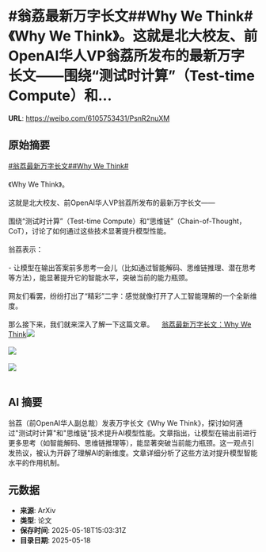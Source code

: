 # #翁荔最新万字长文##Why We Think# 《Why We Think》。这就是北大校友、前OpenAI华人VP翁荔所发布的最新万字长文——围绕“测试时计算”（Test-time Compute）和...

**URL**: https://weibo.com/6105753431/PsnR2nuXM

## 原始摘要

<a href="https://m.weibo.cn/search?containerid=231522type%3D1%26t%3D10%26q%3D%23%E7%BF%81%E8%8D%94%E6%9C%80%E6%96%B0%E4%B8%87%E5%AD%97%E9%95%BF%E6%96%87%23&amp;extparam=%23%E7%BF%81%E8%8D%94%E6%9C%80%E6%96%B0%E4%B8%87%E5%AD%97%E9%95%BF%E6%96%87%23" data-hide=""><span class="surl-text">#翁荔最新万字长文#</span></a><a href="https://m.weibo.cn/search?containerid=231522type%3D1%26t%3D10%26q%3D%23Why+We+Think%23&amp;extparam=%23Why+We+Think%23" data-hide=""><span class="surl-text">#Why We Think#</span></a> <br><br>《Why We Think》。<br><br>这就是北大校友、前OpenAI华人VP翁荔所发布的最新万字长文——<br><br>围绕“测试时计算”（Test-time Compute）和“思维链”（Chain-of-Thought，CoT），讨论了如何通过这些技术显著提升模型性能。<br><br>翁荔表示：<br><br>- 让模型在输出答案前多思考一会儿（比如通过智能解码、思维链推理、潜在思考等方法），能显著提升它的智能水平，突破当前的能力瓶颈。<br><br>网友们看罢，纷纷打出了“精彩”二字：感觉就像打开了人工智能理解的一个全新维度。<br><br>那么接下来，我们就来深入了解一下这篇文章。<a href="https://weibo.cn/sinaurl?u=https%3A%2F%2Fmp.weixin.qq.com%2Fs%2FAcEPmIywwvC7poC7wmVdSA" data-hide=""><span class="url-icon"><img style="width: 1rem;height: 1rem" src="https://h5.sinaimg.cn/upload/2015/09/25/3/timeline_card_small_web_default.png" referrerpolicy="no-referrer"></span><span class="surl-text">翁荔最新万字长文：Why We Think</span></a><img style="" src="https://tvax2.sinaimg.cn/large/006Fd7o3ly1i1jld8r59fj30u00om79x.jpg" referrerpolicy="no-referrer"><br><br><img style="" src="https://tvax4.sinaimg.cn/large/006Fd7o3ly1i1jldhiafqj30u00fo7ih.jpg" referrerpolicy="no-referrer"><br><br><img style="" src="https://tvax4.sinaimg.cn/large/006Fd7o3ly1i1jldruy5xj30u00bftcz.jpg" referrerpolicy="no-referrer"><br><br>

## AI 摘要

翁荔（前OpenAI华人副总裁）发表万字长文《Why We Think》，探讨如何通过"测试时计算"和"思维链"技术提升AI模型性能。文章指出，让模型在输出前进行更多思考（如智能解码、思维链推理等），能显著突破当前能力瓶颈。这一观点引发热议，被认为开辟了理解AI的新维度。文章详细分析了这些方法对提升模型智能水平的作用机制。

## 元数据

- **来源**: ArXiv
- **类型**: 论文
- **保存时间**: 2025-05-18T15:03:31Z
- **目录日期**: 2025-05-18
